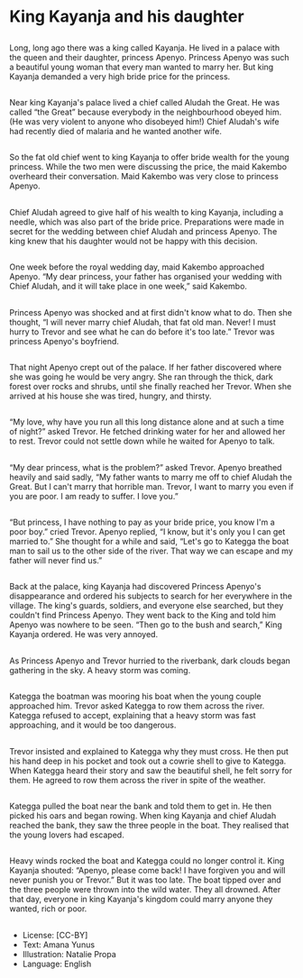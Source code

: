 # King Kayanja and his daughter

##
Long, long ago there was a king
called Kayanja. He lived in a palace
with the queen and their daughter,
princess Apenyo.
Princess Apenyo was such a
beautiful young woman that every
man wanted to marry her. But king
Kayanja demanded a very high
bride price for the princess.

##
Near king Kayanja's palace lived a
chief called Aludah the Great. He
was called “the Great” because
everybody in the neighbourhood
obeyed him. (He was very violent to
anyone who disobeyed him!)
Chief Aludah's wife had recently
died of malaria and he wanted
another wife.

##
So the fat old chief went to king
Kayanja to offer bride wealth for the
young princess.
While the two men were discussing
the price, the maid Kakembo
overheard their conversation. Maid
Kakembo was very close to princess
Apenyo.

##
Chief Aludah agreed to give half of
his wealth to king Kayanja,
including a needle, which was also
part of the bride price.
Preparations were made in secret
for the wedding between chief
Aludah and princess Apenyo. The
king knew that his daughter would
not be happy with this decision.

##
One week before the royal wedding
day, maid Kakembo approached
Apenyo.
“My dear princess, your father has
organised your wedding with Chief
Aludah, and it will take place in one
week,” said Kakembo.

##
Princess Apenyo was shocked and
at first didn't know what to do. Then
she thought, “I will never marry
chief Aludah, that fat old man.
Never! I must hurry to Trevor and
see what he can do before it's too
late.”
Trevor was princess Apenyo's
boyfriend.

##
That night Apenyo crept out of the
palace. If her father discovered
where she was going he would be
very angry.
She ran through the thick, dark
forest over rocks and shrubs, until
she finally reached her Trevor. When
she arrived at his house she was
tired, hungry, and thirsty.

##
“My love, why have you run all this
long distance alone and at such a
time of night?” asked Trevor. He
fetched drinking water for her and
allowed her to rest.
Trevor could not settle down while
he waited for Apenyo to talk.

##
“My dear princess, what is the
problem?” asked Trevor.
Apenyo breathed heavily and said
sadly, “My father wants to marry
me off to chief Aludah the Great.
But I can't marry that horrible man.
Trevor, I want to marry you even if
you are poor. I am ready to suffer. I
love you.”

##
“But princess, I have nothing to pay
as your bride price, you know I'm a
poor boy.” cried Trevor.
Apenyo replied, “I know, but it's
only you I can get married to.”
She thought for a while and said,
“Let's go to Kategga the boat man
to sail us to the other side of the
river. That way we can escape and
my father will never find us.”

##
Back at the palace, king Kayanja
had discovered Princess Apenyo's
disappearance and ordered his
subjects to search for her
everywhere in the village.
The king's guards, soldiers, and
everyone else searched, but they
couldn't find Princess Apenyo.
They went back to the King and told
him Apenyo was nowhere to be
seen. “Then go to the bush and
search,” King Kayanja ordered. He
was very annoyed.

##
As Princess Apenyo and Trevor
hurried to the riverbank, dark
clouds began gathering in the sky. A
heavy storm was coming.

##
Kategga the boatman was mooring
his boat when the young couple
approached him. Trevor asked
Kategga to row them across the
river.
Kategga refused to accept,
explaining that a heavy storm was
fast approaching, and it would be
too dangerous.

##
Trevor insisted and explained to
Kategga why they must cross. He
then put his hand deep in his
pocket and took out a cowrie shell
to give to Kategga.
When Kategga heard their story and
saw the beautiful shell, he felt sorry
for them. He agreed to row them
across the river in spite of the
weather.

##
Kategga pulled the boat near the
bank and told them to get in. He
then picked his oars and began
rowing.
When king Kayanja and chief
Aludah reached the bank, they saw
the three people in the boat. They
realised that the young lovers had
escaped.

##
Heavy winds rocked the boat and
Kategga could no longer control it.
King Kayanja shouted: “Apenyo,
please come back! I have forgiven
you and will never punish you or
Trevor.”
But it was too late. The boat tipped
over and the three people were
thrown into the wild water. They all
drowned.
After that day, everyone in king
Kayanja's kingdom could marry
anyone they wanted, rich or poor.

##
* License: [CC-BY]
* Text: Amana Yunus
* Illustration: Natalie Propa
* Language: English
